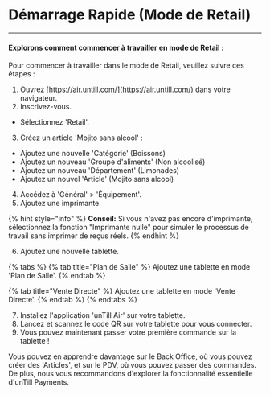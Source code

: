 # Démarrage Rapide (Mode de Retail)

***

#### Explorons comment commencer à travailler en mode de Retail :

Pour commencer à travailler dans le mode de Retail, veuillez suivre ces étapes :

1. Ouvrez [https://air.untill.com/](https://air.untill.com/) dans votre navigateur.
2. Inscrivez-vous.

* Sélectionnez 'Retail'.

3. Créez un article 'Mojito sans alcool' :

* Ajoutez une nouvelle 'Catégorie' (Boissons)
* Ajoutez un nouveau 'Groupe d'aliments' (Non alcoolisé)
* Ajoutez un nouveau 'Département' (Limonades)
* Ajoutez un nouvel 'Article' (Mojito sans alcool)

4. Accédez à 'Général' > 'Équipement'.
5. Ajoutez une imprimante.

{% hint style="info" %}
**Conseil:** Si vous n'avez pas encore d'imprimante, sélectionnez la fonction "Imprimante nulle" pour simuler le processus de travail sans imprimer de reçus réels.
{% endhint %}

6. Ajoutez une nouvelle tablette.

{% tabs %}
{% tab title="Plan de Salle" %}
Ajoutez une tablette en mode 'Plan de Salle'.
{% endtab %}

{% tab title="Vente Directe" %}
Ajoutez une tablette en mode 'Vente Directe'.
{% endtab %}
{% endtabs %}

7. Installez l'application 'unTill Air' sur votre tablette.
8. Lancez et scannez le code QR sur votre tablette pour vous connecter.
9. Vous pouvez maintenant passer votre première commande sur la tablette !

Vous pouvez en apprendre davantage sur le Back Office, où vous pouvez créer des 'Articles', et sur le PDV, où vous pouvez passer des commandes. De plus, nous vous recommandons d'explorer la fonctionnalité essentielle d'unTill Payments.
